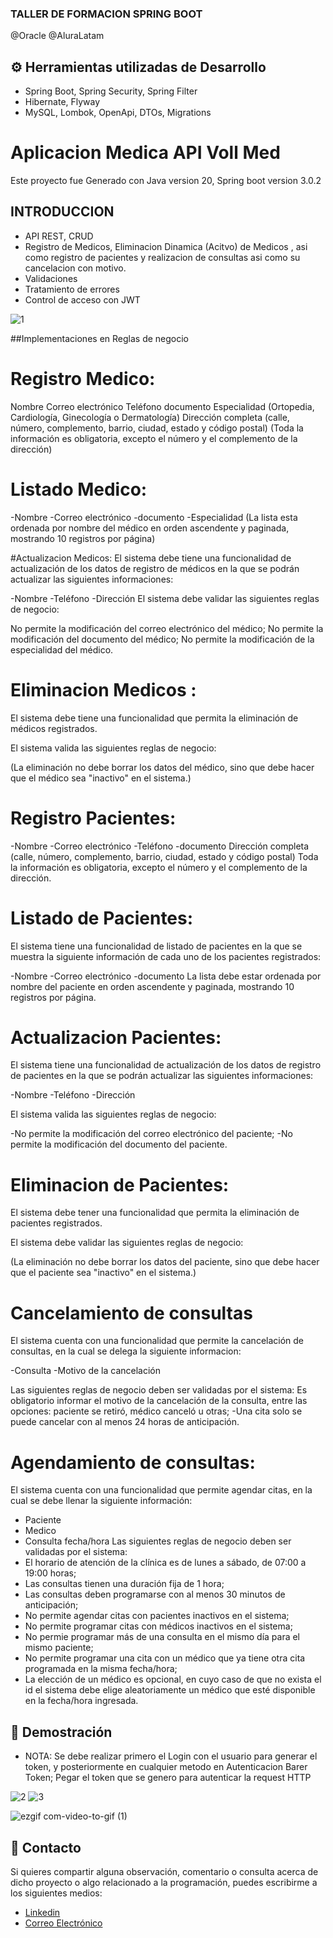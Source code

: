 ### TALLER DE FORMACION SPRING BOOT
@Oracle @AluraLatam
## ⚙️ Herramientas utilizadas de Desarrollo
- Spring Boot, Spring Security, Spring Filter
- Hibernate, Flyway
- MySQL, Lombok, OpenApi, DTOs, Migrations
# Aplicacion Medica API Voll Med

Este proyecto fue Generado con Java version 20, Spring boot version 3.0.2
## INTRODUCCION
- API REST, CRUD
- Registro de Medicos, Eliminacion Dinamica (Acitvo) de Medicos , asi como registro de pacientes y realizacion de consultas asi como su cancelacion con motivo.
- Validaciones
- Tratamiento de errores
- Control de acceso con JWT

![1](https://github.com/Comando562/API_SpringB_Medica/assets/119273389/6bc92e8b-1bb3-4208-b5fd-1aa5d3a0c894)


##Implementaciones en Reglas de negocio
# Registro Medico:
Nombre
Correo electrónico
Teléfono
documento
Especialidad (Ortopedia, Cardiología, Ginecología o Dermatología)
Dirección completa (calle, número, complemento, barrio, ciudad, estado y código postal)
(Toda la información es obligatoria, excepto el número y el complemento de la dirección)

# Listado Medico: 
-Nombre
-Correo electrónico
-documento
-Especialidad
(La lista  esta ordenada por nombre del médico en orden ascendente y paginada, mostrando 10 registros por página)

#Actualizacion Medicos: 
El sistema debe tiene una funcionalidad de actualización de los datos de registro de médicos en la que se podrán actualizar las siguientes informaciones:

 -Nombre
-Teléfono
-Dirección
El sistema debe validar las siguientes reglas de negocio:

 No permite la modificación del correo electrónico del médico;
No permite la modificación del documento del médico;
No permite la modificación de la especialidad del médico.

# Eliminacion Medicos : 
El sistema debe tiene una funcionalidad que permita la eliminación de médicos registrados.

El sistema valida las siguientes reglas de negocio:

(La eliminación no debe borrar los datos del médico, sino que debe hacer que el médico sea "inactivo" en el sistema.)

# Registro Pacientes: 
-Nombre
-Correo electrónico
-Teléfono
-documento
Dirección completa (calle, número, complemento, barrio, ciudad, estado y código postal)
Toda la información es obligatoria, excepto el número y el complemento de la dirección.

# Listado de Pacientes: 
El sistema tiene una funcionalidad de listado de pacientes en la que se muestra la siguiente información de cada uno de los pacientes registrados:

 -Nombre
-Correo electrónico
-documento
La lista debe estar ordenada por nombre del paciente en orden ascendente y paginada, mostrando 10 registros por página.

# Actualizacion Pacientes: 
El sistema tiene una funcionalidad de actualización de los datos de registro de pacientes en la que se podrán actualizar las siguientes informaciones:

 -Nombre
-Teléfono
-Dirección

 El sistema valida las siguientes reglas de negocio:

 -No permite la modificación del correo electrónico del paciente;
-No permite la modificación del documento del paciente.

# Eliminacion de Pacientes:
 El sistema debe tener una funcionalidad que permita la eliminación de pacientes registrados.

 El sistema debe validar las siguientes reglas de negocio:

 (La eliminación no debe borrar los datos del paciente, sino que debe hacer que el paciente sea "inactivo" en el sistema.)
 
# Cancelamiento de consultas
  El sistema cuenta con una funcionalidad que permite la cancelación de consultas, en la cual se delega la siguiente informacion:

 -Consulta
-Motivo de la cancelación

 Las siguientes reglas de negocio deben ser validadas por el sistema:
Es obligatorio informar el motivo de la cancelación de la consulta, entre las opciones: paciente se retiró, médico canceló u otras;
-Una cita solo se puede cancelar con al menos 24 horas de anticipación.

# Agendamiento de consultas:
El sistema cuenta con una funcionalidad que permite agendar citas, en la cual se debe llenar la siguiente información:

 - Paciente
 - Medico
 - Consulta fecha/hora
 Las siguientes reglas de negocio deben ser validadas por el sistema:
 - El horario de atención de la clínica es de lunes a sábado, de 07:00 a 19:00 horas;
 - Las consultas tienen una duración fija de 1 hora;
 - Las consultas deben programarse con al menos 30 minutos de anticipación;
 - No permite agendar citas con pacientes inactivos en el sistema;
 - No permite programar citas con médicos inactivos en el sistema;
 - No permie programar más de una consulta en el mismo día para el mismo paciente;
 - No permite programar una cita con un médico que ya tiene otra cita programada en la misma fecha/hora;
 - La elección de un médico es opcional, en cuyo caso de que no exista el id el sistema debe elige aleatoriamente un médico que esté disponible en la fecha/hora ingresada.

## 🎥 Demostración
 - NOTA: Se debe realizar primero el Login con el usuario para generar el token, y posteriormente en cualquier metodo en Autenticacion Barer Token; Pegar el token que se genero para autenticar la request HTTP
 
![2](https://github.com/Comando562/API_SpringB_Medica/assets/119273389/f54273c3-f0ef-4299-a62d-d2ba7cf059a5)
![3](https://github.com/Comando562/API_SpringB_Medica/assets/119273389/81b48986-1b78-4d51-8e02-8fc13379ad16)

![ezgif com-video-to-gif (1)](https://github.com/Comando562/API_SpringB_Medica/assets/119273389/86f10363-1525-47ee-98c4-568b986244c6)


## 👤 Contacto
Si quieres compartir alguna observación, comentario o consulta acerca de dicho proyecto o algo relacionado a la programación, puedes escribirme a los siguientes medios: 
- [Linkedin](https://www.linkedin.com/in/leonardo562/)
- [Correo Electrónico](mailto:leo.moya562@gmail.com)
